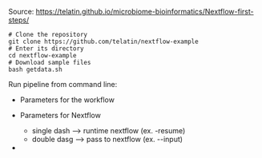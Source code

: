 Source: https://telatin.github.io/microbiome-bioinformatics/Nextflow-first-steps/

```
# Clone the repository
git clone https://github.com/telatin/nextflow-example
# Enter its directory
cd nextflow-example
# Download sample files
bash getdata.sh
```


Run pipeline from command line:
- Parameters for the workflow
- Parameters for Nextflow 
	- single dash --> runtime nextflow (ex. -resume)
	- double dasg --> pass to nextflow (ex. --input)

 
 - 